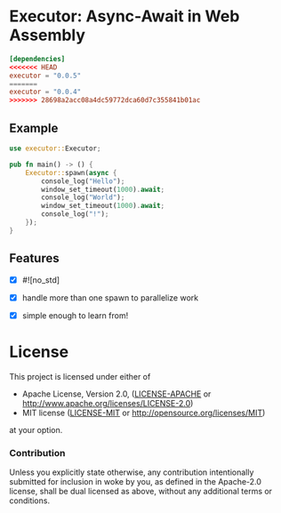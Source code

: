 # Executor: Async-Await in Web Assembly

```toml
[dependencies]
<<<<<<< HEAD
executor = "0.0.5"
=======
executor = "0.0.4"
>>>>>>> 28698a2acc08a4dc59772dca60d7c355841b01ac
```

## Example

```rust
use executor::Executor;

pub fn main() -> () {
    Executor::spawn(async {
        console_log("Hello");
        window_set_timeout(1000).await;
        console_log("World");
        window_set_timeout(1000).await;
        console_log("!");
    });
}
```

## Features
- [x] #![no_std]
- [x] handle more than one spawn to parallelize work
- [x] simple enough to learn from!


# License

This project is licensed under either of

 * Apache License, Version 2.0, ([LICENSE-APACHE](LICENSE-APACHE) or
   http://www.apache.org/licenses/LICENSE-2.0)
 * MIT license ([LICENSE-MIT](LICENSE-MIT) or
   http://opensource.org/licenses/MIT)

at your option.

### Contribution

Unless you explicitly state otherwise, any contribution intentionally submitted
for inclusion in woke by you, as defined in the Apache-2.0 license, shall be
dual licensed as above, without any additional terms or conditions.
